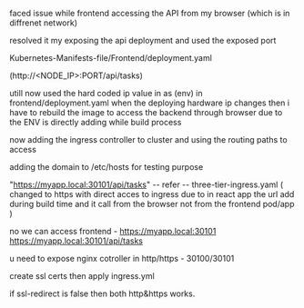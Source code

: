 faced issue while frontend accessing the API from my browser (which is in diffrenet network)

resolved it my exposing the api deployment and used the exposed port 

Kubernetes-Manifests-file/Frontend/deployment.yaml

(http://<NODE_IP>:PORT/api/tasks)

utill now used the hard coded ip value in as (env) in frontend/deployment.yaml
when the deploying hardware ip changes then i have to rebuild the image to access the backend through browser due to the ENV is directly adding while build process

now adding the ingress controller to cluster and using the routing paths to access

adding the domain to /etc/hosts for testing purpose

"https://myapp.local:30101/api/tasks" -- refer -- three-tier-ingress.yaml   ( changed to https with direct acces to ingress due to in react app the url add during build time and it call from the browser not from the frontend pod/app )


no we can access frontend - https://myapp.local:30101 
                            https://myapp.local:30101/api/tasks

u need to expose nginx cotroller in http/https - 30100/30101

create ssl certs then apply ingress.yml

if ssl-redirect is false then both http&https works.
